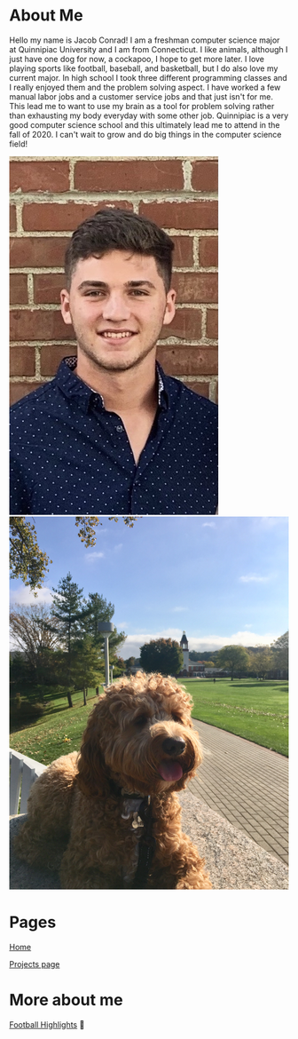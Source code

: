 # About Me

Hello my name is Jacob Conrad! I am a freshman computer science major at Quinnipiac University and I am from Connecticut. I like animals, although I just have one dog for now, a cockapoo, I hope to get more later. I love playing sports like football, baseball, and basketball, but I do also love my current major. In high school I took three different programming classes and I really enjoyed them and the problem solving aspect. I have worked a few manual labor jobs and a customer service jobs and that just isn't for me. This lead me to want to use my brain as a tool for problem solving rather than exhausting my body everyday with some other job. Quinnipiac is a very good computer science school and this ultimately lead me to attend in the fall of 2020. I can't wait to grow and do big things in the computer science field!

![Me](./Pictures/me.jpg)
![Teddy](./Pictures/teddy.jpg)

# Pages

[Home](./)

[Projects page](./projects)

# More about me

[Football Highlights](https://www.hudl.com/video/3/8292771/5de1d17e4deb1113b068a0ce) :dart:
